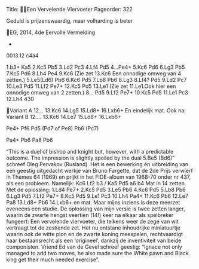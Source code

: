 Title: Een Vervelende Viervoeter
Pageorder: 322

Geduld is prijzenswaardig,
maar volharding is beter

EG, 2014, 4de Eervolle Vermelding

+

0013.12 c4a4

1.b3+
Ka5
2.Kc5
Pb5
3.Ld2
Pc3
4.Lf4
Pd5
4…Pe4+ 5.Kc6 Pd6 6.Lg3 Pb5 7.Kc5 Pd6 8.Lh4 Pe4 9.Kc6 (Zie zet 13.Kc6
Een onnodige omweg van 4 zetten.)
5.Le5(Ld6)
Pb6
6.Kc6
Pd5
7.Lb8
Pb6
8.Lg3
8.Lf4? Pd5 9.Ld2 Pc7 10.Le3 Pd5 11.Lf2 Pe7+ 12.Kc5 Pd5 13.Le1 (Zie zet
11.Le1.Ook hier een onnodige omweg van 2 zetten.)
8…
Pd5
9.Lf2
Pe7+
10.Kc5
Pd5
11.Le1
Pc3
12.Lh4
430

Variant A
12...
13.Kc6
14.Lg5
15.Ld8+
16.Lxb6+
En eindelijk mat. Ook na:
Variant B
12….
13.Kc6
14.Le7
15.Ld8+
16.Lxb6+

Pe4+
Pf6
Pd5 (Pd7 of Pe8)
Pb6 (Pc7)

Pa4+
Pb6
Pa8
Pb6

“This is a duel of bishop and knight but, however, with a predictable outcome. The impression is slightly spoiled by the dual 5.Be5 (Bd6)” schreef
Oleg Pervakov (Rusland) .Het is een bewerking én uitbreiding van een geestig uitgedacht werkje van Bruno Fargette, dat de 2de Prijs verwierf in Thèmes
64 (1969) en prijkt in het FIDE-album van 1968-70 onder nr 437, als een
probleem. Namelijk:
Kc6 Lf2 b3 / Ka5 Pd5 a6 b4 Mat in 14 zetten.
Met de oplossing: 1.Ld4 Pe7+ 2.Kc5 Pd5 3.Le5 Pb6 4.Kc6 Pd5 5.Lb8 Pb6
6.Lg3 Pd5 7.Lf2 Pe7+ 8.Kc5 Pd5 9.Le1 Pc3 10.Lh4 Pa4+ 11.Kc6 Pb6 12.Le7
Pa8 13.Ld8+ Pb6 14.Lxb6+ en mat.
Maar mijns inziens is deze meerzet eveneens een studie.
De oplossing van mijn versie is twee zetten langer, waarin de zwarte
hengst veertien (14!) keer na elkaar als spelbreker fungeert: Een
vervelende viervoeter, die telkens weer de zege van wit vertraagt tot de
zestiende zet. Het nu ontstane inhoudrijke miniatuurtje waarin ook de witte
pion en de zwarte koning meespelen, rechtvaardigt haar bestaansrecht
als een ‘origineel’, dankzij de inventiviteit van beide componisten.
Vriend Ed van de Gevel schreef geestig: “Ignace not only managed to add
two moves, he also made sure the White pawn and Black king get their much
needed exercise”.
